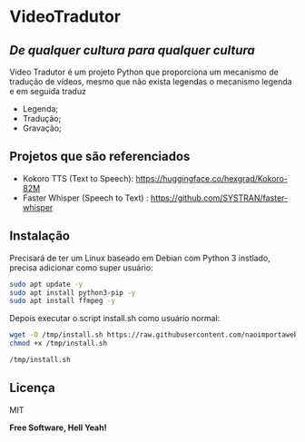 # VideoTradutor
## _De qualquer cultura para qualquer cultura_

Video Tradutor é um projeto Python que proporciona um mecanismo de tradução de vídeos, mesmo que não exista legendas o mecanismo legenda e em seguida traduz

- Legenda;
- Tradução;
- Gravação;

## Projetos que são referenciados

- Kokoro TTS (Text to Speech): https://huggingface.co/hexgrad/Kokoro-82M
- Faster Whisper (Speech to Text) : https://github.com/SYSTRAN/faster-whisper

## Instalação

Precisará de ter um Linux baseado em Debian com Python 3 instlado, precisa adicionar como super usuário:

```sh
sudo apt update -y
sudo apt install python3-pip -y
sudo apt install ffmpeg -y
```

Depois executar o script install.sh como usuário normal:

```sh
wget -O /tmp/install.sh https://raw.githubusercontent.com/naoimportaweb/videotradutor/refs/heads/main/install.sh
chmod +x /tmp/install.sh

/tmp/install.sh
```

## Licença

MIT

**Free Software, Hell Yeah!**


